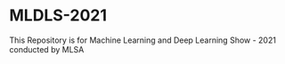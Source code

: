 # MLDLS-2021
This Repository is for Machine Learning and Deep Learning Show - 2021 conducted by MLSA
